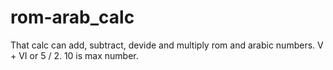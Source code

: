 # rom-arab_calc
That calc can add, subtract, devide and multiply rom and arabic numbers.
V + VI or 5 / 2.
10 is max number.
